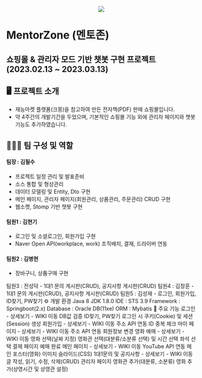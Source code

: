 <p align="center">
  <img src="https://user-images.githubusercontent.com/116870617/231695054-5832b536-59d8-4d3c-9043-7b56da96b74f.png">
</p>

# MentorZone (멘토존)
## 쇼핑몰 &amp; 관리자 모드 기반 챗봇 구현 프로젝트 (2023.02.13 ~ 2023.03.13)

## 🖥️ 프로젝트 소개
- 재능마켓 플랫폼(크몽)을 참고하여 만든 전자책(PDF) 판매 쇼핑몰입니다.
- 약 4주간의 개발기간을 두었으며, 기본적인 쇼핑몰 기능 외에 관리자 페이지와 챗봇 기능도 추가하였습니다.

## 🧑‍🤝‍🧑 팀 구성 및 역할
#### 팀장 : 김필수 <br>
- 프로젝트 일정 관리 및 발표준비
- 소스 통합 및 형상관리
- 데이터 모델링 및 Entity, Dto 구현
- 메인 페이지, 관리자 페이지(회원관리, 상품관리, 주문관리) CRUD 구현
- 웹소켓, Stomp 기반 챗봇 구현 <br>

#### 팀원1 : 김현기 <br>
- 로그인 및 소셜로그인, 회원가입 구현
- Naver Open API(workplace, work) 조직배치, 결재, 드라이버 연동 <br>

#### 팀원2 : 김병현 <br>
- 장바구니, 상품구매 구현 <br>

팀원3 : 전성덕 - 1대1 문의 게시판(CRUD), 공지사항 게시판(CRUD)
팀원4 : 김창훈 - 1대1 문의 게시판(CRUD), 공지사항 게시판(CRUD)
팀원5 : 김성재 - 로그인, 회원가입, ID찾기, PW찾기
⚙️ 개발 환경
Java 8
JDK 1.8.0
IDE : STS 3.9
Framework : Springboot(2.x)
Database : Oracle DB(11xe)
ORM : Mybatis
📌 주요 기능
로그인 - 상세보기 - WIKI 이동
DB값 검증
ID찾기, PW찾기
로그인 시 쿠키(Cookie) 및 세션(Session) 생성
회원가입 - 상세보기 - WIKI 이동
주소 API 연동
ID 중복 체크
마이 페이지 - 상세보기 - WIKI 이동
주소 API 연동
회원정보 변경
영화 예매 - 상세보기 - WIKI 이동
영화 선택(날짜 지정)
영화관 선택(대분류/소분류 선택) 및 시간 선택
좌석 선택
결제 페이지
예매 완료
메인 페이지 - 상세보기 - WIKI 이동
YouTube API 연동
메인 포스터(영화) 이미지 슬라이드(CSS)
1대1문의 및 공지사항 - 상세보기 - WIKI 이동
글 작성, 읽기, 수정, 삭제(CRUD)
관리자 페이지
영화관 추가(대분류, 소분류)
영화 추가(상영시간 및 상영관 설정)
